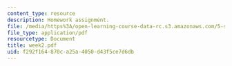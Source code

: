 ```yaml
---
content_type: resource
description: Homework assignment.
file: /media/https%3A/open-learning-course-data-rc.s3.amazonaws.com/5-s16-advanced-kitchen-chemistry-spring-2002/f292f164870ca25a4050d43f5ce7d6db_week2.pdf
file_type: application/pdf
resourcetype: Document
title: week2.pdf
uid: f292f164-870c-a25a-4050-d43f5ce7d6db
---
```

